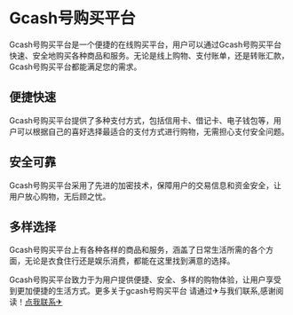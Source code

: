 # Gcash号购买平台

Gcash号购买平台是一个便捷的在线购买平台，用户可以通过Gcash号购买平台快速、安全地购买各种商品和服务。无论是线上购物、支付账单，还是转账汇款，Gcash号购买平台都能满足您的需求。

## 便捷快速

Gcash号购买平台提供了多种支付方式，包括信用卡、借记卡、电子钱包等，用户可以根据自己的喜好选择最适合的支付方式进行购物，无需担心支付安全问题。

## 安全可靠

Gcash号购买平台采用了先进的加密技术，保障用户的交易信息和资金安全，让用户放心购物，无后顾之忧。

## 多样选择

Gcash号购买平台上有各种各样的商品和服务，涵盖了日常生活所需的各个方面，无论是衣食住行还是娱乐消费，都能在这里找到满意的选择。

Gcash号购买平台致力于为用户提供便捷、安全、多样的购物体验，让用户享受到更加便捷的生活方式。更多关于gcash号购买平台 请通过✈与我们联系,感谢阅读！[点我联系✈](https://s.G208.com)